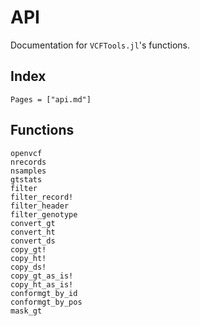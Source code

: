 # API

Documentation for `VCFTools.jl`'s functions.

## Index

```@index
Pages = ["api.md"]
```

## Functions

```@docs
openvcf
nrecords
nsamples
gtstats
filter
filter_record!
filter_header
filter_genotype
convert_gt
convert_ht
convert_ds
copy_gt!
copy_ht!
copy_ds!
copy_gt_as_is!
copy_ht_as_is!
conformgt_by_id
conformgt_by_pos
mask_gt
```
